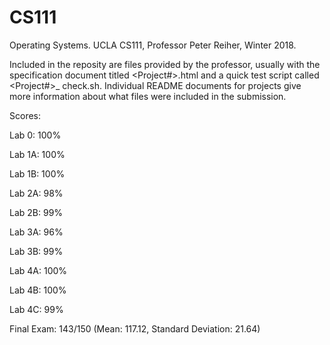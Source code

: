 # CS111
Operating Systems. UCLA CS111, Professor Peter Reiher, Winter 2018.

Included in the reposity are files provided by the professor, usually with the
specification document titled <Project#>.html and a quick test script called
<Project#>_ check.sh. Individual README documents for projects give more information
about what files were included in the submission. 

Scores:

Lab 0: 100%

Lab 1A: 100%

Lab 1B: 100%

Lab 2A: 98%

Lab 2B: 99%

Lab 3A: 96%

Lab 3B: 99%

Lab 4A: 100%

Lab 4B: 100%

Lab 4C: 99%

Final Exam: 143/150 (Mean: 117.12, Standard Deviation: 21.64)
